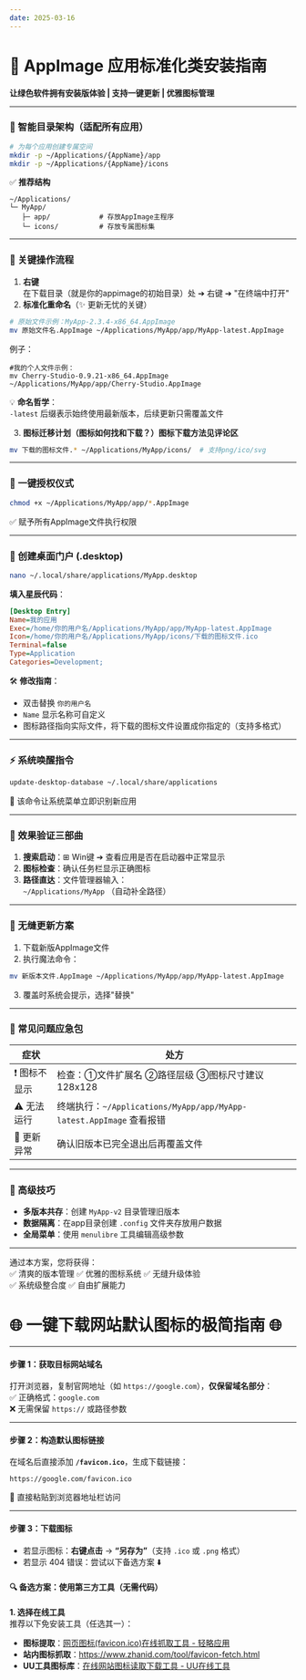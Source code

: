 ```yaml
---
date: 2025-03-16
---
```


# 🌱 AppImage 应用标准化类安装指南

**让绿色软件拥有安装版体验 | 支持一键更新 | 优雅图标管理**

---

### 📂 智能目录架构（适配所有应用）

```bash
# 为每个应用创建专属空间
mkdir -p ~/Applications/{AppName}/app
mkdir -p ~/Applications/{AppName}/icons
```

✅ **推荐结构**

```
~/Applications/
└─ MyApp/
   ├─ app/            # 存放AppImage主程序
   └─ icons/          # 存放专属图标集
```

---

### 🚩 关键操作流程

1. **右键**  
   在下载目录（就是你的appimage的初始目录）处 ➔ 右键 ➔ "在终端中打开"
2. **标准化重命名**（✨ 更新无忧的关键）

```bash
# 原始文件示例：MyApp-2.3.4-x86_64.AppImage
mv 原始文件名.AppImage ~/Applications/MyApp/app/MyApp-latest.AppImage
```

例子：

```
#我的个人文件示例：
mv Cherry-Studio-0.9.21-x86_64.AppImage ~/Applications/MyApp/app/Cherry-Studio.AppImage
```

💡 **命名哲学**：  
`-latest` 后缀表示始终使用最新版本，后续更新只需覆盖文件

3. **图标迁移计划（图标如何找和下载？）图标下载方法见评论区**

```bash
mv 下载的图标文件.* ~/Applications/MyApp/icons/  # 支持png/ico/svg
```

---

### 🔐 一键授权仪式

```bash
chmod +x ~/Applications/MyApp/app/*.AppImage
```

✅ 赋予所有AppImage文件执行权限

---

### 🎨 创建桌面门户 (.desktop)

```bash
nano ~/.local/share/applications/MyApp.desktop
```

**填入星辰代码**：

```ini
[Desktop Entry]
Name=我的应用
Exec=/home/你的用户名/Applications/MyApp/app/MyApp-latest.AppImage
Icon=/home/你的用户名/Applications/MyApp/icons/下载的图标文件.ico
Terminal=false
Type=Application
Categories=Development;
```

🛠️ **修改指南**：

- 双击替换 `你的用户名`
- `Name` 显示名称可自定义
- 图标路径指向实际文件，将下载的图标文件设置成你指定的（支持多格式）

---

### ⚡ 系统唤醒指令

```bash
update-desktop-database ~/.local/share/applications
```

🌌 该命令让系统菜单立即识别新应用

---

### 🧪 效果验证三部曲

1. **搜索启动**：⊞ Win键 ➔ 查看应用是否在启动器中正常显示
2. **图标检查**：确认任务栏显示正确图标
3. **路径直达**：文件管理器输入：  
   `~/Applications/MyApp` （自动补全路径）

---

### 🔄 无缝更新方案

1. 下载新版AppImage文件
2. 执行魔法命令：

```bash
mv 新版本文件.AppImage ~/Applications/MyApp/app/MyApp-latest.AppImage
```

3. 覆盖时系统会提示，选择"替换"

---

### 🚨 常见问题应急包

| 症状      | 处方                                                         |
| ------- | ---------------------------------------------------------- |
| ❗ 图标不显示 | 检查：①文件扩展名 ②路径层级 ③图标尺寸建议 128x128                            |
| ⚠️ 无法运行 | 终端执行：`~/Applications/MyApp/app/MyApp-latest.AppImage` 查看报错 |
| 🔄 更新异常 | 确认旧版本已完全退出后再覆盖文件                                           |

---

### 🌟 高级技巧

- **多版本共存**：创建 `MyApp-v2` 目录管理旧版本
- **数据隔离**：在app目录创建 `.config` 文件夹存放用户数据
- **全局菜单**：使用 `menulibre` 工具编辑高级参数

---

通过本方案，您将获得：  
✅ 清爽的版本管理 ✅ 优雅的图标系统 ✅ 无缝升级体验  
✅ 系统级整合度 ✅ 自由扩展能力

# 🌐 一键下载网站默认图标的极简指南 🌐

---

#### 步骤 1：获取目标网站域名

打开浏览器，复制官网地址（如 `https://google.com`），**仅保留域名部分**：  
✅ 正确格式：`google.com`  
❌ 无需保留 `https://` 或路径参数

---

#### 步骤 2：构造默认图标链接

在域名后直接添加 **`/favicon.ico`**，生成下载链接：

```
https://google.com/favicon.ico
```

📌 直接粘贴到浏览器地址栏访问

---

#### 步骤 3：下载图标

- 若显示图标：**右键点击** → **“另存为”**（支持 `.ico` 或 `.png` 格式）
- 若显示 404 错误：尝试以下备选方案 ⬇️

#### 🔍 备选方案：使用第三方工具（无需代码）

**1. 选择在线工具**  
推荐以下免安装工具（任选其一）：

- **图标提取**：[网页图标(favicon.ico)在线抓取工具 - 轻略应用](https://gonglue.qinggl.com/app/img/icon.jsp)
- **站内图标抓取**：https://www.zhanid.com/tool/favicon-fetch.html
- **UU工具图标库**：[在线网站图标读取下载工具 - UU在线工具](https://uutool.cn/web-icon/)
